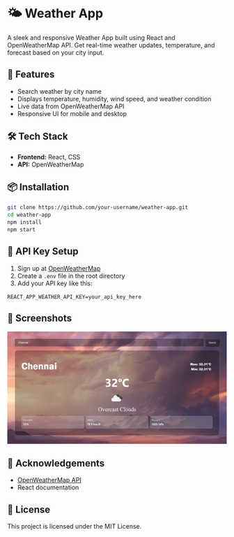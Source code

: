 # 🌤️ Weather App

A sleek and responsive Weather App built using React and OpenWeatherMap API. Get real-time weather updates, temperature, and forecast based on your city input.

## 🚀 Features

- Search weather by city name
- Displays temperature, humidity, wind speed, and weather condition
- Live data from OpenWeatherMap API
- Responsive UI for mobile and desktop

## 🛠️ Tech Stack

- **Frontend:** React, CSS
- **API:** OpenWeatherMap

## 📦 Installation

```bash
git clone https://github.com/your-username/weather-app.git
cd weather-app
npm install
npm start
```

## 🔑 API Key Setup

1. Sign up at [OpenWeatherMap](https://openweathermap.org/api)
2. Create a `.env` file in the root directory
3. Add your API key like this:

```env
REACT_APP_WEATHER_API_KEY=your_api_key_here
```

## 📸 Screenshots

<p align="center">
  <img src="./screenshot.png" alt="Weather App Screenshot" width="800">
</p>



## 🙌 Acknowledgements

- [OpenWeatherMap API](https://openweathermap.org/api)
- React documentation

## 📄 License

This project is licensed under the MIT License.
